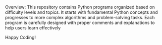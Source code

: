 Overview:
This repository contains Python programs organized based on difficulty levels and topics. It starts with fundamental Python concepts and progresses to more complex algorithms and problem-solving tasks. Each program is carefully designed with proper comments and explanations to help users learn effectively


Happy Coding!
